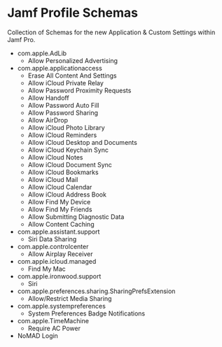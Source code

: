 # Jamf Profile Schemas

Collection of Schemas for the new Application & Custom Settings within Jamf Pro.

* com.apple.AdLib
  * Allow Personalized Advertising
* com.apple.applicationaccess 
  * Erase All Content And Settings
  * Allow iCloud Private Relay
  * Allow Password Proximity Requests
  * Allow Handoff
  * Allow Password Auto Fill
  * Allow Password Sharing
  * Allow AirDrop
  * Allow iCloud Photo Library
  * Allow iCloud Reminders
  * Allow iCloud Desktop and Documents
  * Allow iCloud Keychain Sync
  * Allow iCloud Notes
  * Allow iCloud Document Sync
  * Allow iCloud Bookmarks
  * Allow iCloud Mail
  * Allow iCloud Calendar
  * Allow iCloud Address Book
  * Allow Find My Device
  * Allow Find My Friends
  * Allow Submitting Diagnostic Data
  * Allow Content Caching
* com.apple.assistant.support
  * Siri Data Sharing
* com.apple.controlcenter
  * Allow Airplay Receiver
* com.apple.icloud.managed
  * Find My Mac
* com.apple.ironwood.support
  * Siri
* com.apple.preferences.sharing.SharingPrefsExtension
  * Allow/Restrict Media Sharing
* com.apple.systempreferences
  * System Preferences Badge Notifications
* com.apple.TimeMachine
  * Require AC Power
* NoMAD Login
